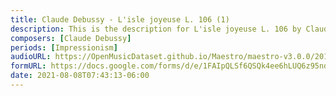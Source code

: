 ```yaml
---
title: Claude Debussy - L'isle joyeuse L. 106 (1)
description: This is the description for L'isle joyeuse L. 106 by Claude Debussy
composers: [Claude Debussy]
periods: [Impressionism]
audioURL: https://OpenMusicDataset.github.io/Maestro/maestro-v3.0.0/2018/MIDI-Unprocessed_Recital1-3_MID--AUDIO_02_R1_2018_wav--4.midi
formURL: https://docs.google.com/forms/d/e/1FAIpQLSf6QSQk4ee6hLUQ6z95ndFHOs_zsH8j6nxUo6NMY7oiGOyBqA/viewform
date: 2021-08-08T07:43:13-06:00
---
```

